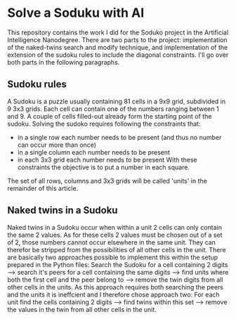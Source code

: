 # Solve a Soduku with AI

This repository contains the work I did for the Soduko project in the Artificial Intelligence Nanodegree. There are two parts to the project: implementation of the naked-twins search and modify technique, and implementation of the extension of the sudoku rules to include the diagonal constraints. I'll go over both parts in the following paragraphs.

## Sudoku rules

A Sudoku is a puzzle usually containing 81 cells in a 9x9 grid, subdivided in 9 3x3 grids. Each cell can contain one of the numbers ranging between 1 and 9. A couple of cells filled-out already form the starting point of the sudoku. Solving the sudoko requires following the constraints that:
* in a single row each number needs to be present (and thus no number can occur more than once)
* in a single column each number needs to be present
* in each 3x3 grid each number needs to be present
With these constraints the objective is to put a number in each square.

The set of all rows, columns and 3x3 grids will be called 'units' in the remainder of this article.

## Naked twins in a Sudoku

Naked twins in a Sudoku occur when within a unit 2 cells can only contain the same 2 values. As for these cells 2 values must be chosen out of a set of 2, those numbers cannot occur elsewhere in the same unit. They can therefor be stripped from the possibilities of all other cells in the unit. There are basically two approaches possible to implement this within the setup prepared in the Python files: 
Search the Sudoku for a cell containing 2 digits --> search it's peers for a cell containing the same digits --> find units where both the first cell and the peer belong to --> remove the twin digits from all other cells in the units.
As this approach requires both searching the peers and the units it is ineffcient and I therefore chose approach two:
For each unit find the cells containing 2 digits --> find twins within this set --> remove the values in the twin from all other cells in the unit.

## 
